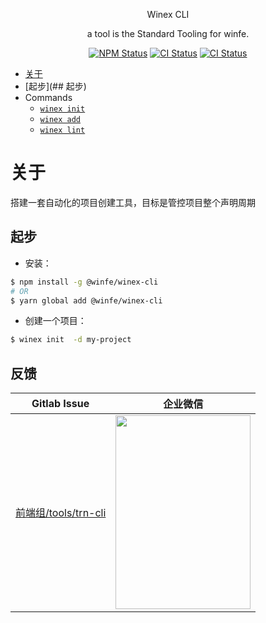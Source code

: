 
<p align="center">
  Winex CLI 
</p>

<p align="center">
  a tool is the Standard Tooling for winfe.
</p>

<p align="center">
  <a href="https://www.npmjs.com/package/@winfe/winex-cli"><img alt="NPM Status" src="https://img.shields.io/npm/v/@winfe/winex-cli.svg?style=flat"/></a>
  <a href="https://circleci.com/gh/cool-fe/winex-cli/tree/main"><img alt="CI Status" src="https://circleci.com/gh/cool-fe/winex-cli/tree/dev.svg?style=shield"/></a>
  <a href="https://lerna.js.org/"><img alt="CI Status" src="https://img.shields.io/badge/maintained%20with-lerna-cc00ff.svg" /></a>
</p>


- [关于](#关于)
- [起步](## 起步)
- Commands
  - [`winex init`](./commands/init#readme)
  - [`winex add`](./commands/add#readme)
  - [`winex lint`](./commands/lint#readme)


# 关于

搭建一套自动化的项目创建工具，目标是管控项目整个声明周期

## 起步

- 安装：

```bash
$ npm install -g @winfe/winex-cli
# OR
$ yarn global add @winfe/winex-cli
```

- 创建一个项目：

```bash
$ winex init  -d my-project
```

## 反馈

|                               Gitlab Issue                                |                                                        企业微信                                                         |
| :-----------------------------------------------------------------------: | :---------------------------------------------------------------------------------------------------------------------: |
| [前端组/tools/trn-cli](http://git.tanzk.cn/frontend/tools/trn-cli/issues) | <img src="https://res.shiguangkey.com/homework/2021/1/14/0c8f16efa0/16106114750744299.jpg" width="216"  height="310" /> |

